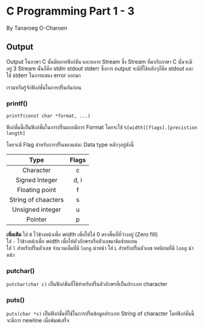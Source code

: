 # C Programming Part 1 - 3

By Tanaroeg  O-Charoen

## Output

Output ในภาษา C นั้นมีหลายฟังก์ชัน และหลาย Stream ซึ่ง Stream ที่มากับภาษา C นั้นจะมี อยู่ 3 Stream นั่นก็คือ stdin stdout stderr ซึ่งการ output จะมีที่ใช้หลักๆก็คือ stdout และใช้ stderr ในการแสดง error ออกมา  

เรามาเริ่มรู้จักฟังก์ชั่นในการปริ้นกันก่อน  

### printf()

`printf(const char *format, ...)`  

ฟังก์ชั่นนี้เป็นฟังก์ชั่นในการปริ้นแบบมีการ Format โดยจะใช้ `%[width][flags].[precistion length]`

โดยจะมี Flag สำหรับการปริ้นของแต่ละ Data type หลักๆอยู่ดังนี้

|        Type         | Flags |
| :-----------------: | :---: |
|      Character      |   c   |
|   Signed Integer    | d, i  |
|   Floating point    |   f   |
| String of chaacters |   s   |
|  Unsigned integer   |   u   |
|       Pointer       |   p   |

**เพิ่มเติม**
ใส่ `0` ไว้ข้างหน้าเพื่อ width เพื่อให้ใส่ 0 ตรงพื้นที่ที่ว่างอยู่ (Zero fill)  
ใส่ `-` ไว้ข้างหน้าเพื่อ width เพื่อให้ตัวอักษรหรือตัวเลขมาชิดซ้ายแทน  
ใส่ `l` สำหรับปริ้นตัวเลข จำนวนเต็มที่มี `long` นำหน้า
ใส่ `L` สำหรับปริ้นตัวเลข ทศนิยมที่มี `long` นำหน้า

### putchar()

`putchar(char c)` เป็นฟังก์ขั่นที่ใช้สำหรับปริ้นตัวอักษรที่เป็นประเภท character

### puts()

`puts(char *s)` เป็นฟังก์ชั่นที่ใช้ในการปริ้นข้อมูลประเภท String of character โดยฟังก์ชั่นนี้จะมีการ newline เมื่อพิมพ์เสร็จ
